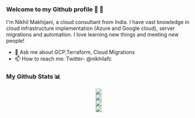 ### Welcome to my Github profile 👋 👋

I'm Nikhil Makhijani, a cloud consultant from India. I have vast knowledge in cloud infrastructure implementation (Azure and Google cloud), server migrations and automation. I love learning new things and meeting new people! 

- 💬 Ask me about GCP,Terraform, Cloud Migrations 
- 📫 How to reach me: Twitter- @nikhilafc

### My Github Stats 📊
<p align = "center">
<img src="https://github-readme-stats.vercel.app/api/?username=snikhilmakhijani&count_private=true&theme=tokyonight&showicons=true"><br>
<img src="https://github-readme-stats.vercel.app/api/top-langs/?username=snikhilmakhijani&langs_count=5&theme=tokyonight"><br>
<img src="https://komarev.com/ghpvc/?username=snikhilmakhijani"><br>
<img src="https://github-readme-streak-stats.herokuapp.com/?user=snikhilmakhijani">
</p>


